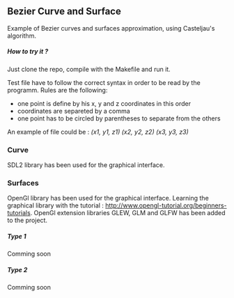 ## Bezier Curve and Surface

Example of Bezier curves and surfaces approximation, using Casteljau's algorithm.

##### How to try it ?

Just clone the repo, compile with the Makefile and run it.

Test file have to follow the correct syntax in order to be read by the programm. Rules are the following:
* one point is define by his x, y and z coordinates in this order
* coordinates are separeted by a comma
* one point has to be circled by parentheses to separate from the others

An example of file could be : *(x1, y1, z1) (x2, y2, z2) (x3, y3, z3)*

### Curve

SDL2 library has been used for the graphical interface.


### Surfaces

OpenGl library has been used for the graphical interface. Learning the graphical library with the tutorial : http://www.opengl-tutorial.org/beginners-tutorials. OpenGl extension libraries GLEW, GLM and GLFW has been added to the project.

##### Type 1

Comming soon

##### Type 2

Comming soon
